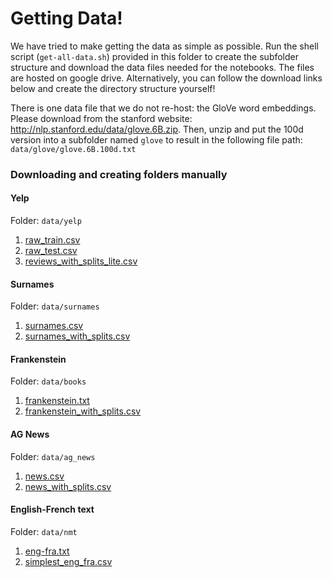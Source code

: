 Getting Data!
==

We have tried to make getting the data as simple as possible.  Run the shell script (`get-all-data.sh`) provided in this folder to create the subfolder structure and download the data files needed for the notebooks. The files are hosted on google drive.  Alternatively, you can follow the download links below and create the directory structure yourself!

There is one data file that we do not re-host: the GloVe word embeddings.  Please download from the stanford website: http://nlp.stanford.edu/data/glove.6B.zip.  Then, unzip and put the 100d version into a subfolder named `glove` to result in the following file path: `data/glove/glove.6B.100d.txt`

### Downloading and creating folders manually 

#### Yelp

Folder: `data/yelp`

1. [raw_train.csv](https://drive.google.com/open?id=1xeUnqkhuzGGzZKThzPeXe2Vf6Uu_g_xM)
2. [raw_test.csv](https://drive.google.com/open?id=1G42LXv72DrhK4QKJoFhabVL4IU6v2ZvB)
3. [reviews_with_splits_lite.csv](https://drive.google.com/open?id=1Lmv4rsJiCWVs1nzs4ywA9YI-ADsTf6WB)

#### Surnames

Folder: `data/surnames`

1. [surnames.csv](https://drive.google.com/open?id=1MBiOU5UCaGpJw2keXAqOLL8PCJg_uZaU)
2. [surnames_with_splits.csv](https://drive.google.com/open?id=1T1la2tYO1O7XkMRawG8VcFcvtjbxDqU-)

#### Frankenstein

Folder: `data/books`

1. [frankenstein.txt](https://drive.google.com/open?id=1XvNPAjooMyt6vdxknU9VO_ySAFR6LpAP)
2. [frankenstein_with_splits.csv](https://drive.google.com/open?id=1dRi4LQSFZHy40l7ZE85fSDqb3URqh1Om)

#### AG News

Folder: `data/ag_news`

1. [news.csv](https://drive.google.com/open?id=1hjAZJJVyez-tjaUSwQyMBMVbW68Kgyzn)
2. [news_with_splits.csv](https://drive.google.com/open?id=1Z4fOgvrNhcn6pYlOxrEuxrPNxT-bLh7T)

#### English-French text

Folder: `data/nmt`

1. [eng-fra.txt](https://drive.google.com/open?id=1o2ac0EliUod63sYUdpow_Dh-OqS3hF5Z)
2. [simplest_eng_fra.csv](https://drive.google.com/open?id=1jLx6dZllBQ3LXZkCjZ4VciMQkZUInU10)
